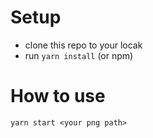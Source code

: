 # Setup
- clone this repo to your locak
- run `yarn install` (or npm)

# How to use
```
yarn start <your png path>
```
